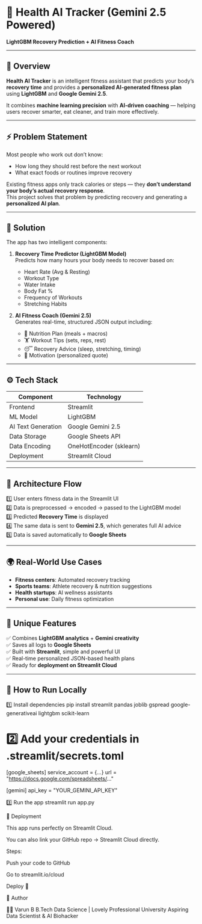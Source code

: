 # 💪 Health AI Tracker (Gemini 2.5 Powered)

**LightGBM Recovery Prediction + AI Fitness Coach**

---

## 🧠 Overview

**Health AI Tracker** is an intelligent fitness assistant that predicts your body’s **recovery time** and provides a **personalized AI-generated fitness plan** using **LightGBM** and **Google Gemini 2.5**.

It combines **machine learning precision** with **AI-driven coaching** — helping users recover smarter, eat cleaner, and train more effectively.

---

## ⚡ Problem Statement

Most people who work out don’t know:
- How long they should rest before the next workout  
- What exact foods or routines improve recovery  

Existing fitness apps only track calories or steps — they **don’t understand your body’s actual recovery response**.  
This project solves that problem by predicting recovery and generating a **personalized AI plan**.

---

## 🧩 Solution

The app has two intelligent components:

1. **Recovery Time Predictor (LightGBM Model)**  
   Predicts how many hours your body needs to recover based on:
   - Heart Rate (Avg & Resting)
   - Workout Type
   - Water Intake
   - Body Fat %
   - Frequency of Workouts
   - Stretching Habits

2. **AI Fitness Coach (Gemini 2.5)**  
   Generates real-time, structured JSON output including:
   - 🥗 Nutrition Plan (meals + macros)
   - 🏋️ Workout Tips (sets, reps, rest)
   - 😴 Recovery Advice (sleep, stretching, timing)
   - 💪 Motivation (personalized quote)

---

## ⚙️ Tech Stack

| Component | Technology |
|------------|-------------|
| Frontend | Streamlit |
| ML Model | LightGBM |
| AI Text Generation | Google Gemini 2.5 |
| Data Storage | Google Sheets API |
| Data Encoding | OneHotEncoder (sklearn) |
| Deployment | Streamlit Cloud |

---

## 🧱 Architecture Flow

1️⃣ User enters fitness data in the Streamlit UI  
2️⃣ Data is preprocessed → encoded → passed to the LightGBM model  
3️⃣ Predicted **Recovery Time** is displayed  
4️⃣ The same data is sent to **Gemini 2.5**, which generates full AI advice  
5️⃣ Data is saved automatically to **Google Sheets**










---

## 🌍 Real-World Use Cases

- **Fitness centers**: Automated recovery tracking  
- **Sports teams**: Athlete recovery & nutrition suggestions  
- **Health startups**: AI wellness assistants  
- **Personal use**: Daily fitness optimization

---

## 💎 Unique Features

✅ Combines **LightGBM analytics** + **Gemini creativity**  
✅ Saves all logs to **Google Sheets**  
✅ Built with **Streamlit**, simple and powerful UI  
✅ Real-time personalized JSON-based health plans  
✅ Ready for **deployment on Streamlit Cloud**

---

## 🧠 How to Run Locally



1️⃣ Install dependencies
pip install streamlit pandas joblib gspread google-generativeai lightgbm scikit-learn

# 2️⃣ Add your credentials in .streamlit/secrets.toml
[google_sheets]
service_account = {...}
url = "https://docs.google.com/spreadsheets/..."

[gemini]
api_key = "YOUR_GEMINI_API_KEY"

3️⃣ Run the app
streamlit run app.py




🚀 Deployment

This app runs perfectly on Streamlit Cloud.



You can also link your GitHub repo → Streamlit Cloud directly.

Steps:

Push your code to GitHub

Go to streamlit.io/cloud

Deploy 🎯

🧍 Author

👨‍💻 Varun B
B.Tech Data Science | Lovely Professional University
Aspiring Data Scientist & AI Biohacker







